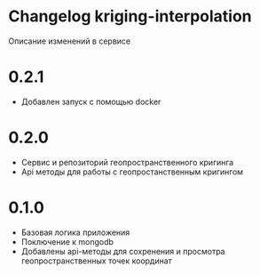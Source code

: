 # Changelog kriging-interpolation

Описание изменений в сервисе

# 0.2.1
- Добавлен запуск с помощью docker

# 0.2.0
- Сервис и репозиторий геопространственного кригинга
- Api методы для работы с геопростанственным кригингом 

# 0.1.0
- Базовая логика приложения
- Поключение к mongodb
- Добавлены api-методы для сохренения и просмотра геопространственных точек координат